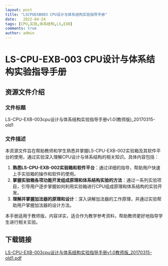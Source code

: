 ```yaml
---
layout: post
title: "LSCPUEXB003 CPU设计与体系结构实验指导手册"
date:   2022-04-24
tags: [CPU,实验,体系结构,LS,EXB]
comments: true
author: admin
---
```

# LS-CPU-EXB-003 CPU设计与体系结构实验指导手册

## 资源文件介绍

### 文件标题
LS-CPU-EXB-003cpu设计与体系结构实验指导手册v1.0(教师版)_20170315-old1

### 文件描述
本资源文件旨在帮助教师和学生熟悉并掌握LS-CPU-EXB-002实验箱及其软件平台的使用，通过实验深入理解CPU设计与体系结构的相关知识。具体内容包括：

1. **熟悉LS-CPU-EXB-002实验箱和软件平台**：通过详细的指导，帮助用户快速上手实验箱的操作和软件的使用。
2. **掌握实验箱各项功能开发组成原理和体系结构实验的方法**：通过一系列实验项目，引导用户逐步掌握如何利用实验箱进行CPU组成原理和体系结构的实验开发。
3. **理解并掌握加法器的原理和设计**：深入讲解加法器的工作原理，并通过实验帮助用户掌握加法器的设计方法。

本手册适用于教师版，内容详实，适合作为教学参考资料，帮助教师更好地指导学生进行相关实验。

## 下载链接

[LS-CPU-EXB-003cpu设计与体系结构实验指导手册v1.0教师版_20170315-old1.pdf](https://pan.quark.cn/s/a1518c5c6327)